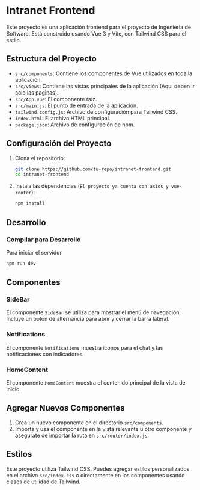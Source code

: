 # Intranet Frontend

Este proyecto es una aplicación frontend para el proyecto de Ingenieria de Software. Está construido usando Vue 3 y Vite, con Tailwind CSS para el estilo.

## Estructura del Proyecto

- `src/components`: Contiene los componentes de Vue utilizados en toda la aplicación.
- `src/views`: Contiene las vistas principales de la aplicación (Aqui deben ir solo las paginas).
- `src/App.vue`: El componente raíz.
- `src/main.js`: El punto de entrada de la aplicación.
- `tailwind.config.js`: Archivo de configuración para Tailwind CSS.
- `index.html`: El archivo HTML principal.
- `package.json`: Archivo de configuración de npm.

## Configuración del Proyecto

1. Clona el repositorio:
    ```sh
    git clone https://github.com/tu-repo/intranet-frontend.git
    cd intranet-frontend
    ```

2. Instala las dependencias (`El proyecto ya cuenta con axios y vue-router`):
    ```sh
    npm install
    ```

## Desarrollo

### Compilar para Desarrollo

Para iniciar el servidor
```sh
npm run dev
```

## Componentes

### SideBar

El componente `SideBar` se utiliza para mostrar el menú de navegación. Incluye un botón de alternancia para abrir y cerrar la barra lateral.

### Notifications

El componente `Notifications` muestra íconos para el chat y las notificaciones con indicadores.

### HomeContent

El componente `HomeContent` muestra el contenido principal de la vista de inicio.

## Agregar Nuevos Componentes

1. Crea un nuevo componente en el directorio `src/components`.
2. Importa y usa el componente en la vista relevante u otro componente y asegurate de importar la ruta en `src/router/index.js`.

## Estilos

Este proyecto utiliza Tailwind CSS. Puedes agregar estilos personalizados en el archivo `src/index.css` o directamente en los componentes usando clases de utilidad de Tailwind.
